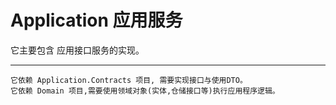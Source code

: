 ﻿Application 应用服务
===========================
它主要包含 应用接口服务的实现。

****

	它依赖 Application.Contracts 项目, 需要实现接口与使用DTO。
	它依赖 Domain 项目,需要使用领域对象(实体,仓储接口等)执行应用程序逻辑。